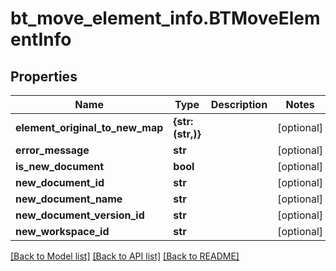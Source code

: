 # bt_move_element_info.BTMoveElementInfo

## Properties
Name | Type | Description | Notes
------------ | ------------- | ------------- | -------------
**element_original_to_new_map** | **{str: (str,)}** |  | [optional] 
**error_message** | **str** |  | [optional] 
**is_new_document** | **bool** |  | [optional] 
**new_document_id** | **str** |  | [optional] 
**new_document_name** | **str** |  | [optional] 
**new_document_version_id** | **str** |  | [optional] 
**new_workspace_id** | **str** |  | [optional] 

[[Back to Model list]](../README.md#documentation-for-models) [[Back to API list]](../README.md#documentation-for-api-endpoints) [[Back to README]](../README.md)


